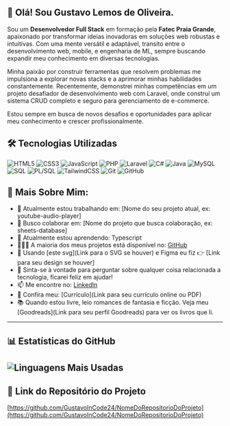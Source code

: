 ## 👋 Olá! Sou Gustavo Lemos de Oliveira.

Sou um **Desenvolvedor Full Stack** em formação pela **Fatec Praia Grande**, apaixonado por transformar ideias inovadoras em soluções web robustas e intuitivas. Com uma mente versátil e adaptável, transito entre o desenvolvimento web, mobile, e engenharia de ML, sempre buscando expandir meu conhecimento em diversas tecnologias.

Minha paixão por construir ferramentas que resolvem problemas me impulsiona a explorar novas stacks e a aprimorar minhas habilidades constantemente. Recentemente, demonstrei minhas competências em um projeto desafiador de desenvolvimento web com Laravel, onde construí um sistema CRUD completo e seguro para gerenciamento de e-commerce.

Estou sempre em busca de novos desafios e oportunidades para aplicar meu conhecimento e crescer profissionalmente.

## 🛠️ Tecnologias Utilizadas

![HTML5](https://img.shields.io/badge/HTML5-E34F26?style=for-the-badge&logo=html5&logoColor=white)
![CSS3](https://img.shields.io/badge/CSS3-1572B6?style=for-for-the-badge&logo=css3&logoColor=white)
![JavaScript](https://img.shields.io/badge/JavaScript-F7DF1E?style=for-the-badge&logo=javascript&logoColor=black)
![PHP](https://img.shields.io/badge/PHP-777BB4?style=for-the-badge&logo=php&logoColor=white)
![Laravel](https://img.shields.io/badge/Laravel-FF2D20?style=for-the-badge&logo=laravel&logoColor=white)
![C#](https://img.shields.io/badge/C%23-239120?style=for-the-badge&logo=c-sharp&logoColor=white)
![Java](https://img.shields.io/badge/Java-007396?style=for-the-badge&logo=java&logoColor=white)
![MySQL](https://img.shields.io/badge/MySQL-4479A1?style=for-the-badge&logo=mysql&logoColor=white)
![SQL](https://img.shields.io/badge/SQL-4479A1?style=for-the-badge&logo=sql&logoColor=white)
![PL/SQL](https://img.shields.io/badge/PL%2FSQL-F80000?style=for-the-badge&logo=oracle&logoColor=white)
![TailwindCSS](https://img.shields.io/badge/Tailwind_CSS-38B2AC?style=for-the-badge&logo=tailwind-css&logoColor=white)
![Git](https://img.shields.io/badge/Git-F05032?style=for-the-badge&logo=git&logoColor=white)
![GitHub](https://img.shields.io/badge/GitHub-100000?style=for-the-badge&logo=github&logoColor=white)

## 🧐 Mais Sobre Mim:

* 🔭 Atualmente estou trabalhando em: [Nome do seu projeto atual, ex: youtube-audio-player]
* 🤝 Busco colaborar em: [Nome do projeto que busca colaboração, ex: sheets-database]
* 🌱 Atualmente estou aprendendo: Typescript
* 👨🏻‍💻 A maioria dos meus projetos está disponível no: [GitHub](https://github.com/GustavoInCode24)
* 🎨 Usando [este svg](Link para o SVG se houver) e Figma eu fiz 👉 [Link para seu design se houver]
* 💬 Sinta-se à vontade para perguntar sobre qualquer coisa relacionada a tecnologia, ficarei feliz em ajudar!
* 📫 Me encontre no: [LinkedIn](https://www.linkedin.com/in/gustavo-lemos-de-oliveira-31590b322/)
* 📝 Confira meu: [Currículo](Link para seu currículo online ou PDF)
* 📚 Quando estou livre, leio romances de fantasia e ficção. Veja meu [Goodreads](Link para seu perfil Goodreads) para ver os livros que li.

---

## 📊 Estatísticas do GitHub

![Linguagens Mais Usadas](https://github-readme-stats.vercel.app/api/top-langs/?username=GustavoInCode24&layout=compact&theme=dark)
---

## 🔗 Link do Repositório do Projeto

[https://github.com/GustavoInCode24/NomeDoRepositorioDoProjeto](https://github.com/GustavoInCode24/NomeDoRepositorioDoProjeto)
